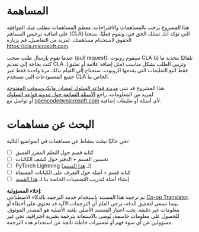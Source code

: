 <!--
CO_OP_TRANSLATOR_METADATA:
{
  "original_hash": "847a587aa1b83f4d00858183ff3ed18a",
  "translation_date": "2025-08-26T11:19:14+00:00",
  "source_file": "etc/CONTRIBUTING.md",
  "language_code": "ar"
}
-->
# المساهمة

هذا المشروع يرحب بالمساهمات والاقتراحات. معظم المساهمات تتطلب منك الموافقة على اتفاقية ترخيص المساهم (CLA) التي تؤكد أنك تمتلك الحق في، وتقوم فعليًا، بمنحنا الحقوق لاستخدام مساهمتك. لمزيد من التفاصيل، قم بزيارة  
https://cla.microsoft.com.

عندما تقوم بإرسال طلب سحب (pull request)، سيقوم روبوت CLA تلقائيًا بتحديد ما إذا كنت بحاجة إلى تقديم CLA وتزيين الطلب بشكل مناسب (مثل إضافة علامة أو تعليق). فقط اتبع التعليمات التي يقدمها الروبوت. ستحتاج إلى القيام بذلك مرة واحدة فقط عبر جميع المستودعات التي تستخدم CLA الخاص بنا.

هذا المشروع قد تبنى [مدونة قواعد السلوك لمصادر مايكروسوفت المفتوحة](https://opensource.microsoft.com/codeofconduct/).  
لمزيد من المعلومات، راجع [الأسئلة الشائعة حول مدونة قواعد السلوك](https://opensource.microsoft.com/codeofconduct/faq/)  
أو تواصل مع [opencode@microsoft.com](mailto:opencode@microsoft.com) لأي أسئلة أو تعليقات إضافية.

# البحث عن مساهمات

نحن حاليًا نبحث بنشاط عن مساهمات في المواضيع التالية:

- [ ] كتابة قسم حول التعلم المعزز العميق  
- [ ] تحسين القسم + الدفتر حول كشف الكائنات  
- [ ] PyTorch Lightning (لـ [هذا القسم](https://github.com/microsoft/AI-For-Beginners/blob/main/3-NeuralNetworks/05-Frameworks/README.md))  
- [ ] كتابة قسم + أمثلة حول التعرف على الكيانات المسماة  
- [ ] إنشاء أمثلة لتدريب التضمينات الخاصة بنا لـ [هذا القسم](https://github.com/microsoft/AI-For-Beginners/tree/main/5-NLP/15-LanguageModeling)  

**إخلاء المسؤولية**:  
تم ترجمة هذا المستند باستخدام خدمة الترجمة بالذكاء الاصطناعي [Co-op Translator](https://github.com/Azure/co-op-translator). بينما نسعى لتحقيق الدقة، يرجى العلم أن الترجمات الآلية قد تحتوي على أخطاء أو معلومات غير دقيقة. يجب اعتبار المستند الأصلي بلغته الأصلية هو المصدر الموثوق. للحصول على معلومات حاسمة، يُوصى بالاستعانة بترجمة بشرية احترافية. نحن غير مسؤولين عن أي سوء فهم أو تفسيرات خاطئة ناتجة عن استخدام هذه الترجمة.